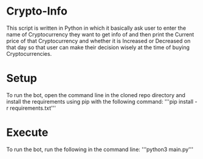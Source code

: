 # Crypto-Info

This script is written in Python in which it basically ask user to enter the name of Cryptocurrency they want to get info of and then print the Current price of that Cryptocurrency and whether it is Increased or Decreased on that day so that user can make their decision wisely at the time of buying Cryptocurrencies.

# Setup
To run the bot, open the command line in the cloned repo directory and install the requirements using pip with the following command:
'''pip install -r requirements.txt'''

# Execute
To run the bot, run the following in the command line:
'''python3 main.py'''
